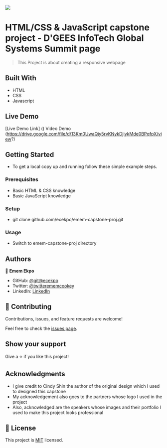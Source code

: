 ![](https://img.shields.io/badge/Microverse-blueviolet)

# HTML/CSS & JavaScript capstone project - D'GEES InfoTech Global Systems Summit page

  > This Project is about creating a responsive webpage

## Built With

- HTML
- CSS
- Javascript

## Live Demo 

[Live Demo Link] ()
Video Demo (https://drive.google.com/file/d/13Km0UwaQjy5rvKNykDjiykMde0BPqfpX/view?)

## Getting Started

-  To get a local copy up and running follow these simple example steps.

### Prerequisites

- Basic HTML & CSS knowledge
- Basic JavaScript knowledge

### Setup

- git clone github.com/ecekpo/emem-capstone-proj.git

### Usage

- Switch to emem-capstone-proj directory

## Authors

👤 **Emem Ekpo**

- GitHub: [@git@ecekpo](https://github.com/@ecekpo)
- Twitter: [@twitterememcookey](https://twitter.com/ememcookey)
- LinkedIn: [LinkedIn](https://https://www.linkedin.com/in/emem-ekpo-857135234/)

## 🤝 Contributing

Contributions, issues, and feature requests are welcome!

Feel free to check the [issues page](https://github.com/@ecekpo/issues/).

## Show your support

Give a ⭐️ if you like this project!

## Acknowledgments

- I give credit to Cindy Shin the author of the original design which I used to designed this capstone 
- My acknowledgement also goes to the partners whose logo I used in the project
- Also, acknowledged are the speakers whose images and their portfolio I used to make this project looks        professional

## 📝 License

This project is [MIT](./MIT.md) licensed.
